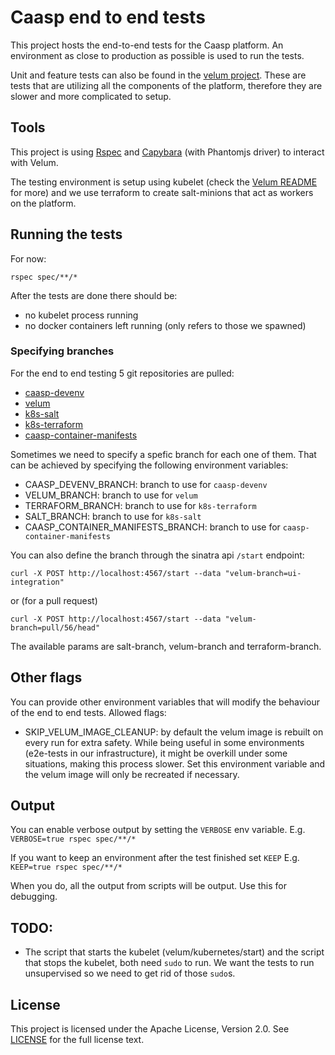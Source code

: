 # Caasp end to end tests

This project hosts the end-to-end tests for the Caasp platform. An environment
as close to production as possible is used to run the tests.

Unit and feature tests can also be found in the [velum project](https://github.com/kubic-project/velum).
These are tests that are utilizing all the components of the platform, therefore
they are slower and more complicated to setup.

## Tools

This project is using [Rspec](http://rspec.info/) and [Capybara](http://www.rubydoc.info/gems/capybara)
(with Phantomjs driver) to interact with Velum.

The testing environment is setup using kubelet (check the [Velum README](https://github.com/kubic-project/velum/blob/master/README.md) for more)
and we use terraform to create salt-minions that act as workers on the platform.

## Running the tests

For now:

```
rspec spec/**/*
```

After the tests are done there should be:

- no kubelet process running
- no docker containers left running (only refers to those we spawned)

### Specifying branches

For the end to end testing 5 git repositories are pulled:

- [caasp-devenv](https://github.com/kubic-project/caasp-devenv)
- [velum](https://github.com/kubic-project/velum)
- [k8s-salt](https://github.com/kubic-project/salt)
- [k8s-terraform](https://github.com/kubic-project/terraform)
- [caasp-container-manifests](https://github.com/kubic-project/caasp-container-manifests)

Sometimes we need to specify a spefic branch for each one of them. That can be
achieved by specifying the following environment variables:

- CAASP_DEVENV_BRANCH: branch to use for `caasp-devenv`
- VELUM_BRANCH: branch to use for `velum`
- TERRAFORM_BRANCH: branch to use for `k8s-terraform`
- SALT_BRANCH: branch to use for `k8s-salt`
- CAASP_CONTAINER_MANIFESTS_BRANCH: branch to use for `caasp-container-manifests`

You can also define the branch through the sinatra api `/start` endpoint:

```
curl -X POST http://localhost:4567/start --data "velum-branch=ui-integration"
```

or (for a pull request)

```
curl -X POST http://localhost:4567/start --data "velum-branch=pull/56/head"
```

The available params are salt-branch, velum-branch and terraform-branch.

## Other flags

You can provide other environment variables that will modify the behaviour of the end to end tests.
Allowed flags:

- SKIP_VELUM_IMAGE_CLEANUP: by default the velum image is rebuilt on every run for extra
  safety. While being useful in some environments (e2e-tests in our infrastructure), it
  might be overkill under some situations, making this process slower. Set this environment
  variable and the velum image will only be recreated if necessary.

## Output

You can enable verbose output by setting the `VERBOSE` env variable.
E.g.  `VERBOSE=true rspec spec/**/*`

If you want to keep an environment after the test finished set `KEEP`
E.g.  `KEEP=true rspec spec/**/*`

When you do, all the output from scripts will be output. Use this for debugging.

## TODO:

- The script that starts the kubelet (velum/kubernetes/start) and the script
  that stops the kubelet, both need `sudo` to run. We want the tests to run
  unsupervised so we need to get rid of those `sudo`s.

## License

This project is licensed under the Apache License, Version 2.0. See
[LICENSE](https://github.com/kubic-project/e2e-tests/blob/master/LICENSE) for the full
license text.
